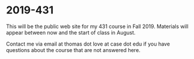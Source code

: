 # 2019-431

This will be the public web site for my 431 course in Fall 2019. Materials will appear between now and the start of class in August.

Contact me via email at thomas dot love at case dot edu if you have questions about the course that are not answered here.

